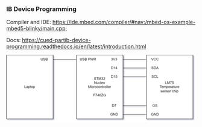 ### IB Device Programming

Compiler and IDE: https://ide.mbed.com/compiler/#nav:/mbed-os-example-mbed5-blinky/main.cpp;

Docs: https://cued-partib-device-programming.readthedocs.io/en/latest/introduction.html

![](connections.png?raw=true)
[](screenshot.png?raw=true)
